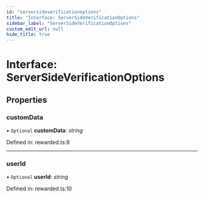 ```yaml
---
id: "serversideverificationoptions"
title: "Interface: ServerSideVerificationOptions"
sidebar_label: "ServerSideVerificationOptions"
custom_edit_url: null
hide_title: true
---
```


# Interface: ServerSideVerificationOptions

## Properties

### customData

• `Optional` **customData**: *string*

Defined in: rewarded.ts:9

___

### userId

• `Optional` **userId**: *string*

Defined in: rewarded.ts:10
